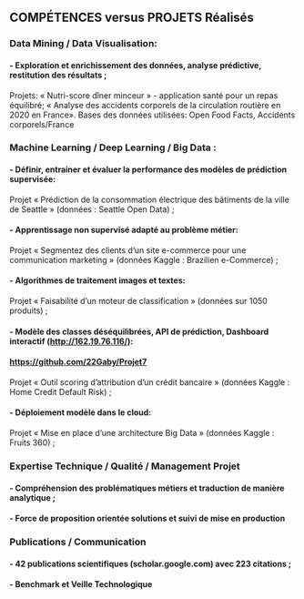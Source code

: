 ## COMPÉTENCES versus PROJETS Réalisés

### Data Mining / Data Visualisation:

#### - Exploration et enrichissement des données, analyse prédictive, restitution des résultats ;
Projets: « Nutri-score dîner minceur » - application santé pour un repas équilibré;  « Analyse des accidents corporels de la circulation routière en 2020 en France». 
Bases des données utilisées: Open Food Facts, Accidents corporels/France  

### Machine Learning / Deep Learning / Big Data :

#### - Définir, entrainer et évaluer la performance des modèles de prédiction supervisée: 
Projet « Prédiction de la consommation électrique des bâtiments de la ville de Seattle » 
(données : Seattle Open Data) ;
#### - Apprentissage non supervisé adapté au problème métier: 
Projet « Segmentez des clients d’un site e-commerce pour une communication marketing » 
(données Kaggle : Brazilien e-Commerce) ;
#### - Algorithmes de traitement images et textes: 
Projet « Faisabilité d’un moteur de classification » (données sur 1050 produits) ;
#### - Modèle des classes déséquilibrées, API de prédiction, Dashboard interactif (http://162.19.76.116/): 
#### https://github.com/22Gaby/Projet7
Projet « Outil scoring d’attribution d’un crédit bancaire » 
(données Kaggle : Home Credit Default Risk) ; 
#### - Déploiement modèle dans le cloud: 
Projet « Mise en place d’une architecture Big Data » 
(données Kaggle : Fruits 360) ; 

### Expertise Technique / Qualité / Management Projet  
#### - Compréhension des problématiques métiers et traduction de manière analytique ; 
#### - Force de proposition orientée solutions et suivi de mise en production

### Publications / Communication 
#### - 42 publications scientifiques (scholar.google.com) avec 223 citations ;
#### - Benchmark et Veille Technologique

